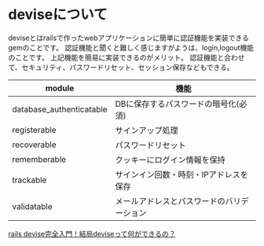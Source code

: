 
# deviseについて

deviseとはrailsで作ったwebアプリケーションに簡単に認証機能を実装できるgemのことです。
認証機能と聞くと難しく感じますがようは、login,logout機能のことです。
上記機能を簡易に実装できるのがメリット。
認証機能と合わせて、セキュリティ、パスワードリセット、セッション保存などもできる。

|module | 機能 |
| --- | --- |
|database_authenticatable |	DBに保存するパスワードの暗号化(必須) |
|registerable |	サインアップ処理 |
|recoverable |	パスワードリセット |
|rememberable |	クッキーにログイン情報を保持 |
|trackable |	サインイン回数・時刻・IPアドレスを保存 |
|validatable |	メールアドレスとパスワードのバリデーション |


[rails devise完全入門！結局deviseって何ができるの？](https://www.sejuku.net/blog/13378)
